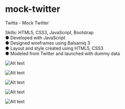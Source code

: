 # mock-twitter
Twitta - Mock Twitter

Skills: HTML5, CSS3, JavaScript, Bootstrap <br/>
● Developed with JavaScript <br/>
● Designed wireframes using Balsamiq 3 <br/>
● Layout and style created using HTML5, CSS3 <br/>
● Modeled from Twitter and launched with dummy data <br/>


![Alt text](https://s3.amazonaws.com/twitta-replicating-twitter/Screen+Shot+2016-11-05+at+10.03.04+AM.png)

![Alt text](https://s3.amazonaws.com/twitta-replicating-twitter/Screen+Shot+2016-11-05+at+10.03.25+AM.png)

![Alt text](https://s3.amazonaws.com/twitta-replicating-twitter/Screen+Shot+2016-11-05+at+10.11.28+AM.png)

![Alt text](https://s3.amazonaws.com/twitta-replicating-twitter/Screen+Shot+2016-11-05+at+10.15.58+AM.png)

![Alt text](https://s3.amazonaws.com/twitta-replicating-twitter/Screen+Shot+2016-11-05+at+10.16.16+AM.png)
